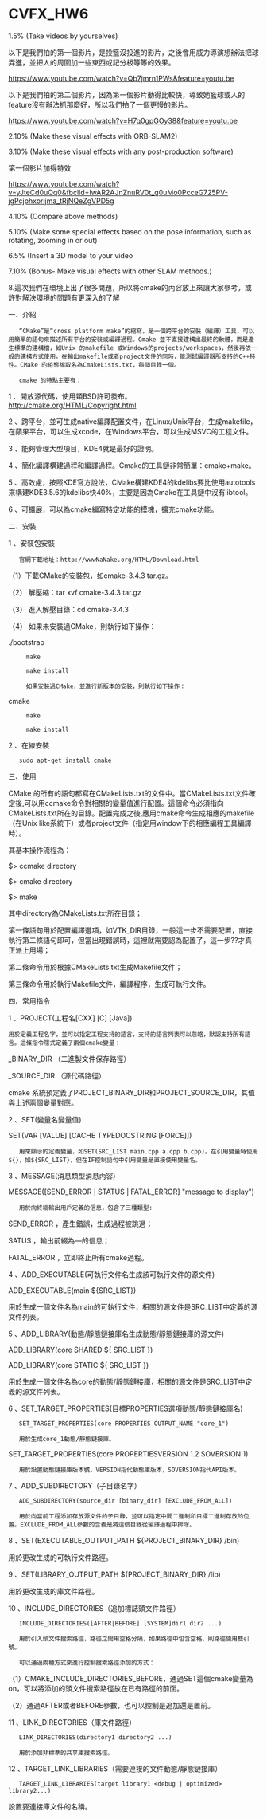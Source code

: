 # CVFX_HW6
1.5% (Take videos by yourselves)

以下是我們拍的第一個影片，是投籃沒投進的影片，之後會用威力導演想辦法把球弄進，並把人的周圍加一些東西或記分板等等的效果。

https://www.youtube.com/watch?v=Qb7jmrn1PWs&feature=youtu.be

以下是我們拍的第二個影片，因為第一個影片動得比較快，導致她籃球或人的feature沒有辦法抓那麼好，所以我們拍了一個更慢的影片。

https://www.youtube.com/watch?v=H7q0gpGOy38&feature=youtu.be

2.10% (Make these visual effects with ORB-SLAM2)

3.10% (Make these visual effects with any post-production software)

第一個影片加得特效

https://www.youtube.com/watch?v=yJteCd0uQq0&fbclid=IwAR2AJnZnuRV0t_q0uMo0PcceG725PV-jgPcjphxorijma_tRjNQeZgVPD5g

4.10% (Compare above methods)

5.10% (Make some special effects based on the pose information, such as rotating, zooming in or out)

6.5% (Insert a 3D model to your video

7.10% (Bonus- Make visual effects with other SLAM methods.)

8.這次我們在環境上出了很多問題，所以將cmake的內容放上來讓大家參考，或許對解決環境的問題有更深入的了解

一、介紹

       “CMake”是“cross platform make”的縮寫，是一個跨平台的安裝（編譯）工具，可以用簡單的語句來描述所有平台的安裝或編譯過程。Cmake 並不直接建構出最終的軟體，而是產生標準的建構檔，如Unix 的makefile 或Windows的projects/workspaces，然後再依一般的建構方式使用。在輸出makefile或者project文件的同時，能測試編譯器所支持的C++特性。CMake 的組態檔取名為CmakeLists.txt，每個目錄一個。

       cmake 的特點主要有：

1 、開放源代碼，使用類BSD許可發布。http://cmake.org/HTML/Copyright.html

2 、跨平台，並可生成native編譯配置文件，在Linux/Unix平台，生成makefile，在蘋果平台，可以生成xcode，在Windows平台，可以生成MSVC的工程文件。

3 、能夠管理大型項目，KDE4就是最好的證明。

4 、簡化編譯構建過程和編譯過程。Cmake的工具鏈非常簡單：cmake+make。

5 、高效慮，按照KDE官方說法，CMake構建KDE4的kdelibs要比使用autotools來構建KDE3.5.6的kdelibs快40%，主要是因為Cmake在工具鏈中沒有libtool。

6 、可擴展，可以為cmake編寫特定功能的模塊，擴充cmake功能。

 

二、安裝

1 、安裝包安裝

       官網下載地址：http://wwwNaNake.org/HTML/Download.html

（1）下載CMake的安裝包，如cmake-3.4.3 tar.gz。

（2） 解壓縮：tar xvf cmake-3.4.3 tar.gz

（3） 進入解壓目錄：cd cmake-3.4.3

（4） 如果未安裝過CMake，則執行如下操作：

./bootstrap

         make

         make install

         如果安裝過CMake，並進行新版本的安裝，則執行如下操作：

cmake

         make

         make install

 

2 、在線安裝

       sudo apt-get install cmake

 

三、使用

CMake 的所有的語句都寫在CMakeLists.txt的文件中。當CMakeLists.txt文件確定後,可以用ccmake命令對相關的變量值進行配置。這個命令必須指向CMakeLists.txt所在的目錄。配置完成之後,應用cmake命令生成相應的makefile（在Unix like系統下）或者project文件（指定用window下的相應編程工具編譯時）。

其基本操作流程為：

$> ccmake directory

$> cmake directory

$> make

其中directory為CMakeLists.txt所在目錄；

第一條語句用於配置編譯選項，如VTK_DIR目錄，一般這一步不需要配置，直接執行第二條語句即可，但當出現錯誤時，這裡就需要認為配置了，這一步??才真正派上用場；

第二條命令用於根據CMakeLists.txt生成Makefile文件；

第三條命令用於執行Makefile文件，編譯程序，生成可執行文件。

 

四、常用指令

1 、PROJECT(工程名[CXX] [C] [Java])

    用於定義工程名字，並可以指定工程支持的語言，支持的語言列表可以忽略，默認支持所有語言。這條指令隱式定義了兩個cmake變量：

<projectname>_BINARY_DIR （二進製文件保存路徑）

<projectname>_SOURCE_DIR （源代碼路徑）

cmake 系統預定義了PROJECT_BINARY_DIR和PROJECT_SOURCE_DIR，其值與上述兩個變量對應。

 

2 、SET(變量名變量值)

SET(VAR [VALUE] [CACHE TYPEDOCSTRING [FORCE]])

       用來顯示的定義變量，如SET(SRC_LIST main.cpp a.cpp b.cpp)。在引用變量時使用${}，如${SRC_LIST}，但在IF控制語句中引用變量是直接使用變量名。

 

3 、MESSAGE(消息類型消息內容)

MESSAGE([SEND_ERROR | STATUS | FATAL_ERROR] "message to display")

       用於向終端輸出用戶定義的信息，包含了三種類型:

SEND_ERROR ，產生錯誤，生成過程被跳過；

SATUS ，輸出前綴為—的信息；

FATAL_ERROR ，立即終止所有cmake過程。

 

4 、ADD_EXECUTABLE(可執行文件名生成該可執行文件的源文件)

ADD_EXECUTABLE(main ${SRC_LIST})

用於生成一個文件名為main的可執行文件，相關的源文件是SRC_LIST中定義的源文件列表。

 

5 、ADD_LIBRARY(動態/靜態鏈接庫名生成動態/靜態鏈接庫的源文件)

ADD_LIBRARY(core SHARED ${ SRC_LIST })

ADD_LIBRARY(core STATIC ${ SRC_LIST })

用於生成一個文件名為core的動態/靜態鏈接庫，相關的源文件是SRC_LIST中定義的源文件列表。

 

6 、SET_TARGET_PROPERTIES(目標PROPERTIES選項動態/靜態鏈接庫名)

       SET_TARGET_PROPERTIES(core PROPERTIES OUTPUT_NAME "core_1")

       用於生成core_1動態/靜態鏈接庫。

SET_TARGET_PROPERTIES(core PROPERTIESVERSION 1.2 SOVERSION 1)

       用於設置動態鏈接庫版本號，VERSION指代動態庫版本，SOVERSION指代API版本。

 

7 、ADD_SUBDIRECTORY（子目錄名字）

       ADD_SUBDIRECTORY(source_dir [binary_dir] [EXCLUDE_FROM_ALL])

       用於向當前工程添加存放源文件的子目錄，並可以指定中間二進制和目標二進制存放的位置。EXCLUDE_FROM_ALL參數的含義是將這個目錄從編譯過程中排除。

 

8 、SET(EXECUTABLE_OUTPUT_PATH ${PROJECT_BINARY_DIR} /bin)

用於更改生成的可執行文件路徑。

 

9 、SET(LIBRARY_OUTPUT_PATH ${PROJECT_BINARY_DIR} /lib)

用於更改生成的庫文件路徑。

 

10 、INCLUDE_DIRECTORIES（追加標誌頭文件路徑）

       INCLUDE_DIRECTORIES([AFTER|BEFORE] [SYSTEM]dir1 dir2 ...)

       用於引入頭文件搜索路徑，路徑之間用空格分隔，如果路徑中包含空格，則路徑使用雙引號。

       可以通過兩種方式來進行控制搜索路徑添加的方式：

（1）CMAKE_INCLUDE_DIRECTORIES_BEFORE，通過SET這個cmake變量為on，可以將添加的頭文件搜索路徑放在已有路徑的前面。

（2）通過AFTER或者BEFORE參數，也可以控制是追加還是置前。

 

11 、LINK_DIRECTORIES（庫文件路徑）

       LINK_DIRECTORIES(directory1 directory2 ...)

       用於添加非標準的共享庫搜索路徑。

 

12 、TARGET_LINK_LIBRARIES（需要連接的文件動態/靜態鏈接庫）

       TARGET_LINK_LIBRARIES(target library1 <debug | optimized> library2...)

設置要連接庫文件的名稱。
